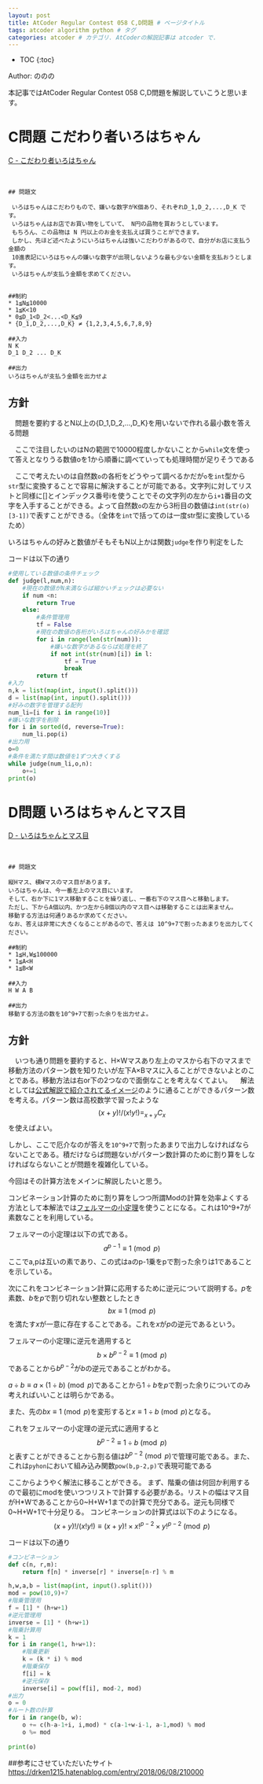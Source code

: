 ```yaml
---
layout: post
title: AtCoder Regular Contest 058 C,D問題 # ページタイトル
tags: atcoder algorithm python # タグ
categories: atcoder # カテゴリ. AtCoderの解説記事は atcoder で.
---
```



* TOC
{:toc}

Author: ののの　<!-- 自分の名前 -->

<!-- ↓↓↓↓↓ 記事内容 ↓↓↓↓↓ -->
本記事ではAtCoder Regular Contest 058 C,D問題を解説していこうと思います。
# C問題 こだわり者いろはちゃん

<a href="https://atcoder.jp/contests/arc058/tasks/arc058_a">C - こだわり者いろはちゃん</a>

<br>

```
## 問題文

 いろはちゃんはこだわりもので、嫌いな数字がK個あり、それぞれD_1,D_2,...,D_K です。 
 いろはちゃんはお店でお買い物をしていて、 N円の品物を買おうとしています。 
 もちろん、この品物は N 円以上のお金を支払えば買うことができます。 
 しかし、先ほど述べたようにいろはちゃんは強いこだわりがあるので、自分がお店に支払う金額の
 10進表記にいろはちゃんの嫌いな数字が出現しないような最も少ない金額を支払おうとします。 
 いろはちゃんが支払う金額を求めてください。


```

```
##制約
* 1≦N≦10000
* 1≦K<10
* 0≦D_1<D_2<...<D_K≦9
* {D_1,D_2,...,D_K} ≠ {1,2,3,4,5,6,7,8,9}
```

```
##入力
N K
D_1 D_2 ... D_K
```

```
##出力
いろはちゃんが支払う金額を出力せよ
```

## 方針
　問題を要約するとN以上の{D_1,D_2,...,D_K}を用いないで作れる最小数を答える問題

　ここで注目したいのはNの範囲で10000程度しかないことから`while`文を使って答えとなりうる数値oを1から順番に調べていっても処理時間が足りそうである

　ここで考えたいのは自然数`o`の各桁をどうやって調べるかだが`o`を`int`型から`str`型に変換することで容易に解決することが可能である。文字列に対してリストと同様に[]とインデックス番号iを使うことでその文字列の左から`i+1`番目の文字を入手することができる。よって自然数`o`の左から3桁目の数値は`int(str(o)[3-1])`で表すことができる。（全体を`int`で括ってのは一度str型に変換しているため）

いろはちゃんの好みと数値がそもそもN以上かは関数`judge`を作り判定をした


コードは以下の通り
```python
#使用している数値の条件チェック
def judge(l,num,n):
    #現在の数値がN未満ならば細かいチェックは必要ない
    if num <n:
        return True
    else:
        #条件管理用
        tf = False
        #現在の数値の各桁がいろはちゃんの好みかを確認
        for i in range(len(str(num))):
            #嫌いな数字があるならば処理を終了
            if not int(str(num)[i]) in l:
                tf = True
                break
        return tf
#入力
n,k = list(map(int, input().split()))
d = list(map(int, input().split()))
#好みの数字を管理する配列
num_li=[i for i in range(10)]
#嫌いな数字を削除
for i in sorted(d, reverse=True):
    num_li.pop(i)
#出力用
o=0
#条件を満たす間は数値を1ずつ大きくする
while judge(num_li,o,n):
    o+=1
print(o)
```

# D問題 いろはちゃんとマス目

<a href="https://atcoder.jp/contests/arc058/tasks/arc058_b">D - いろはちゃんとマス目</a>

<br>

```
## 問題文

縦Hマス、横Wマスのマス目があります。
いろはちゃんは、今一番左上のマス目にいます。 
そして、右か下に1マス移動することを繰り返し、一番右下のマス目へと移動します。
ただし、下からA個以内、かつ左からB個以内のマス目へは移動することは出来ません。 
移動する方法は何通りあるか求めてください。 
なお、答えは非常に大きくなることがあるので、答えは 10^9+7で割ったあまりを出力してください。
```

```
##制約
* 1≦H,W≦100000
* 1≦A<H
* 1≦B<W
```

```
##入力
H W A B
```

```
##出力
移動する方法の数を10^9+7で割った余りを出力せよ。
```

## 方針
　いつも通り問題を要約すると、H×Wマスあり左上のマスから右下のマスまで移動方法のパターン数を知りたいが左下A×Bマスに入ることができないよとのことである。移動方法は右or下の2つなので面倒なことを考えなくてよい。
　解法としては<a href="https://img.atcoder.jp/data/arc/058/editorial.pdf">公式解説で紹介されてるイメージ</a>のように通ることができるパターン数を考える。パターン数は高校数学で習ったような$$(x+y)!/(x!y!)=_{x+y}C_{x}$$を使えばよい。


しかし、ここで厄介なのが答えを`10^9+7`で割ったあまりで出力しなければならないことである。積だけならば問題ないがパターン数計算のために割り算をしなければならないことが問題を複雑化している。

今回はその計算方法をメインに解説したいと思う。

コンビネーション計算のために割り算をしつつ所謂Modの計算を効率よくする方法として本解法では<a href="https://ja.wikipedia.org/wiki/%E3%83%95%E3%82%A7%E3%83%AB%E3%83%9E%E3%83%BC%E3%81%AE%E5%B0%8F%E5%AE%9A%E7%90%86">フェルマーの小定理</a>を使うことになる。これは10^9+7が素数なことを利用している。

フェルマーの小定理は以下の式である。
$${\displaystyle a^{p-1}\equiv 1{\pmod {p}}}$$
ここでa,pは互いの素であり、この式はaのp-1乗をpで割った余りは1であることを示している。

次にこれをコンビネーション計算に応用するために逆元について説明する。$p$を素数、$b$を$p$で割り切れない整数としたとき$$bx≡1{\pmod {p}}$$を満たす$x$が一意に存在することである。これを$x$が$p$の逆元であるという。

フェルマーの小定理に逆元を適用すると
$${\displaystyle b×b^{p-2}\equiv 1{\pmod {p}}}$$であることから$b^{p-2}$が$b$の逆元であることがわかる。


$a÷b≡a×(1÷b){\pmod {p}}$であることから$1÷b$を$p$で割った余りについてのみ考えればいいことは明らかである。

また、先の$bx≡1{\pmod {p}}$を変形すると$x≡1÷b{\pmod {p}}$となる。

これをフェルマーの小定理の逆元式に適用すると
$${\displaystyle b^{p-2}\equiv 1÷b{\pmod {p}}}$$
と表すことができることから割る値は$b^{p-2}{\pmod {p}}$で管理可能である。また、これは`pyhon`において組み込み関数`pow(b,p-2,p)`で表現可能である

ここからようやく解法に移ることができる。
まず、階乗の値は何回か利用するので最初にmodを使いつつリストで計算する必要がある。リストの幅はマス目がH*Wであることから0~H+W+1までの計算で充分である。逆元も同様で0~H+W+1で十分足りる。
コンビネーションの計算式は以下のようになる。
$$(x+y)!/(x!y!)≡(x+y)!×x!^{p-2}×y!^{p-2} {\pmod {p}}$$





コードは以下の通り
```python
#コンビネーション
def c(n, r,m):
    return f[n] * inverse[r] * inverse[n-r] % m

h,w,a,b = list(map(int, input().split()))
mod = pow(10,9)+7
#階乗管理用
f = [1] * (h+w+1)
#逆元管理用
inverse = [1] * (h+w+1)
#階乗計算用
k = 1
for i in range(1, h+w+1):
    #階乗更新
    k = (k * i) % mod
    #階乗保存
    f[i] = k
    #逆元保存
    inverse[i] = pow(f[i], mod-2, mod)
#出力
o = 0
#ルート数の計算
for i in range(b, w):
    o += c(h-a-1+i, i,mod) * c(a-1+w-i-1, a-1,mod) % mod
    o %= mod
 
print(o)
```

##参考にさせていただいたサイト
<a href="https://drken1215.hatenablog.com/entry/2018/06/08/210000">https://drken1215.hatenablog.com/entry/2018/06/08/210000</a>
